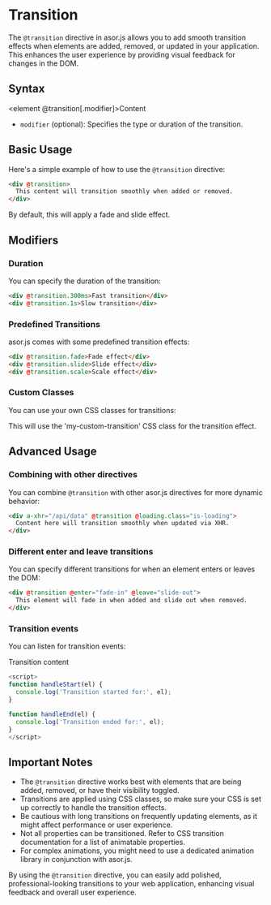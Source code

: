 # Transition

The `@transition` directive in asor.js allows you to add smooth transition effects when elements are added, removed, or updated in your application. This enhances the user experience by providing visual feedback for changes in the DOM.

## Syntax

<element @transition[.modifier]>Content</element>

- `modifier` (optional): Specifies the type or duration of the transition.

## Basic Usage

Here's a simple example of how to use the `@transition` directive:

```html
<div @transition>
  This content will transition smoothly when added or removed.
</div>
```

By default, this will apply a fade and slide effect.

## Modifiers

### Duration

You can specify the duration of the transition:

```html
<div @transition.300ms>Fast transition</div>
<div @transition.1s>Slow transition</div>
```

### Predefined Transitions

asor.js comes with some predefined transition effects:

```html
<div @transition.fade>Fade effect</div>
<div @transition.slide>Slide effect</div>
<div @transition.scale>Scale effect</div>
```

### Custom Classes

You can use your own CSS classes for transitions:

<div @transition.my-custom-transition>
  This will use the 'my-custom-transition' CSS class for the transition effect.
</div>

## Advanced Usage

### Combining with other directives

You can combine `@transition` with other asor.js directives for more dynamic behavior:

```html
<div a-xhr="/api/data" @transition @loading.class="is-loading">
  Content here will transition smoothly when updated via XHR.
</div>
```

### Different enter and leave transitions

You can specify different transitions for when an element enters or leaves the DOM:

```html
<div @transition @enter="fade-in" @leave="slide-out">
  This element will fade in when added and slide out when removed.
</div>
```

### Transition events

You can listen for transition events:

<div
  @transition
  @transition:start="handleStart"
  @transition:end="handleEnd"
>
  Transition content
</div>

```js
<script>
function handleStart(el) {
  console.log('Transition started for:', el);
}

function handleEnd(el) {
  console.log('Transition ended for:', el);
}
</script>
```

## Important Notes

- The `@transition` directive works best with elements that are being added, removed, or have their visibility toggled.
- Transitions are applied using CSS classes, so make sure your CSS is set up correctly to handle the transition effects.
- Be cautious with long transitions on frequently updating elements, as it might affect performance or user experience.
- Not all properties can be transitioned. Refer to CSS transition documentation for a list of animatable properties.
- For complex animations, you might need to use a dedicated animation library in conjunction with asor.js.

By using the `@transition` directive, you can easily add polished, professional-looking transitions to your web application, enhancing visual feedback and overall user experience.
